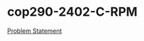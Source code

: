 # cop290-2402-C-RPM

[Problem Statement](https://docs.google.com/document/d/1Dm8R1kHqS2YvrGG9Ln6iv8XHfFTAXp1jI7Iq4iutvXM/edit?tab=t.0)
